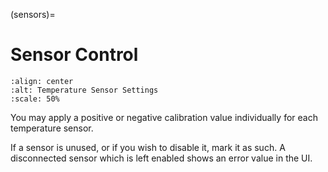 (sensors)=

# Sensor Control

```{image} sensors.png
:align: center
:alt: Temperature Sensor Settings
:scale: 50%
```

You may apply a positive or negative calibration value individually for each temperature sensor.

If a sensor is unused, or if you wish to disable it, mark it as such.  A disconnected sensor which is left enabled shows an error value in the UI.
